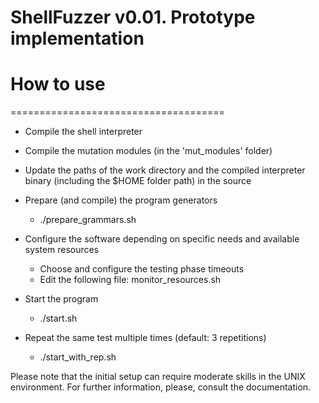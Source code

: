 # ShellFuzzer v0.01. Prototype implementation

# How to use
=====================================

* Compile the shell interpreter

* Compile the mutation modules (in the 'mut_modules' folder)

* Update the paths of the work directory and the compiled interpreter binary (including the $HOME folder path) in the source

* Prepare (and compile) the program generators
	* ./prepare_grammars.sh


* Configure the software depending on specific needs and available system resources
	* Choose and configure the testing phase timeouts
	* Edit the following file: monitor_resources.sh


* Start the program
	* ./start.sh 

* Repeat the same test multiple times (default: 3 repetitions)
	* ./start_with_rep.sh


Please note that the initial setup can require moderate skills in the UNIX environment. For further information, please, consult the documentation.

